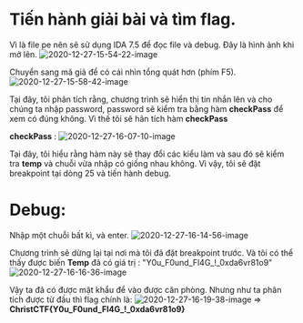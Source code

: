 # Tiến hành giải bài và tìm flag.

 Vì là file pe nên sẽ sử dụng IDA 7.5 để đọc file và debug. Đây là hình ảnh khi mở lên.
 ![2020-12-27-15-54-22-image](https://user-images.githubusercontent.com/51186443/103168238-0e5f7b00-4864-11eb-8797-51fecada5c3a.png)

 Chuyển sang mã giả để có cái nhìn tổng quát hơn (phím F5).
 ![2020-12-27-15-58-42-image](https://user-images.githubusercontent.com/51186443/103168240-0f90a800-4864-11eb-823b-7ef466a2ff2e.png)

 Tại đây, tôi phân tích rằng, chương trình sẽ hiển thị tin nhắn lên và cho chúng ta nhập password, password sẽ kiểm tra bằng hàm **checkPass** để xem có đúng không. Vì thế tôi sẽ hân tích hàm **checkPass**

 **checkPass** :
 ![2020-12-27-16-07-10-image](https://user-images.githubusercontent.com/51186443/103168241-10293e80-4864-11eb-8879-a28377e36a47.png)

 Tại đây, tôi hiểu rằng hàm này sẽ thay đổi các kiểu làm và sau đó sẽ kiểm tra **temp** và chuỗi vừa nhập có giống nhau không. Vì vậy, tôi sẽ đặt breakpoint tại dòng 25 và tiến hành debug.

# Debug:

 Nhập một chuỗi bất kì, và enter.
 ![2020-12-27-16-14-56-image](https://user-images.githubusercontent.com/51186443/103168242-10c1d500-4864-11eb-8633-0c02c4d0c1c2.png)

 Chương trình sẽ dừng lại tại nơi mà tôi đã đặt breakpoint trước. Và tôi có thể thấy được biến **Temp** đã có giá trị : "Y0u_F0und_Fl4G_!_0xda6vr81o9"
 ![2020-12-27-16-16-36-image](https://user-images.githubusercontent.com/51186443/103168244-115a6b80-4864-11eb-945b-5f61f0e10b34.png)

 Vậy ta đã có được mật khẩu để vào được căn phòng. Nhưng như ta phân tích được từ đầu thì flag chính là:
 ![2020-12-27-16-19-38-image](https://user-images.githubusercontent.com/51186443/103168246-11f30200-4864-11eb-9fe8-1d84d244bdb0.png)
 => **ChristCTF{Y0u_F0und_Fl4G_!_0xda6vr81o9}**
